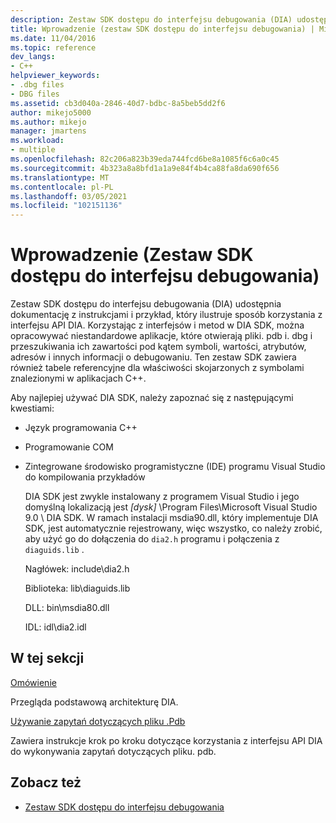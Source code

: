 ```yaml
---
description: Zestaw SDK dostępu do interfejsu debugowania (DIA) udostępnia dokumentację z instrukcjami i przykład, który ilustruje sposób korzystania z interfejsu API DIA.
title: Wprowadzenie (zestaw SDK dostępu do interfejsu debugowania) | Microsoft Docs
ms.date: 11/04/2016
ms.topic: reference
dev_langs:
- C++
helpviewer_keywords:
- .dbg files
- DBG files
ms.assetid: cb3d040a-2846-40d7-bdbc-8a5beb5dd2f6
author: mikejo5000
ms.author: mikejo
manager: jmartens
ms.workload:
- multiple
ms.openlocfilehash: 82c206a823b39eda744fcd6be8a1085f6c6a0c45
ms.sourcegitcommit: 4b323a8a8bfd1a1a9e84f4b4ca88fa8da690f656
ms.translationtype: MT
ms.contentlocale: pl-PL
ms.lasthandoff: 03/05/2021
ms.locfileid: "102151136"
---
```

# <a name="getting-started-debug-interface-access-sdk"></a>Wprowadzenie (Zestaw SDK dostępu do interfejsu debugowania)
Zestaw SDK dostępu do interfejsu debugowania (DIA) udostępnia dokumentację z instrukcjami i przykład, który ilustruje sposób korzystania z interfejsu API DIA. Korzystając z interfejsów i metod w DIA SDK, można opracowywać niestandardowe aplikacje, które otwierają pliki. pdb i. dbg i przeszukiwania ich zawartości pod kątem symboli, wartości, atrybutów, adresów i innych informacji o debugowaniu. Ten zestaw SDK zawiera również tabele referencyjne dla właściwości skojarzonych z symbolami znalezionymi w aplikacjach C++.

 Aby najlepiej używać DIA SDK, należy zapoznać się z następującymi kwestiami:

- Język programowania C++

- Programowanie COM

- Zintegrowane środowisko programistyczne (IDE) programu Visual Studio do kompilowania przykładów

  DIA SDK jest zwykle instalowany z programem Visual Studio i jego domyślną lokalizacją jest *[dysk]* \Program Files\Microsoft Visual Studio 9.0 \ DIA SDK. W ramach instalacji msdia90.dll, który implementuje DIA SDK, jest automatycznie rejestrowany, więc wszystko, co należy zrobić, aby użyć go do dołączenia do `dia2.h` programu i połączenia z `diaguids.lib` .

  Nagłówek: include\dia2.h

  Biblioteka: lib\diaguids.lib

  DLL: bin\msdia80.dll

  IDL: idl\dia2.idl

## <a name="in-this-section"></a>W tej sekcji

[Omówienie](../../debugger/debug-interface-access/overview-debug-interface-access-sdk.md)

Przegląda podstawową architekturę DIA.

[Używanie zapytań dotyczących pliku .Pdb](../../debugger/debug-interface-access/querying-the-dot-pdb-file.md)

Zawiera instrukcje krok po kroku dotyczące korzystania z interfejsu API DIA do wykonywania zapytań dotyczących pliku. pdb.

## <a name="see-also"></a>Zobacz też

- [Zestaw SDK dostępu do interfejsu debugowania](../../debugger/debug-interface-access/debug-interface-access-sdk.md)

